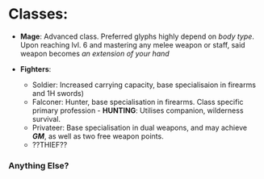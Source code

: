 # Classes:

* **Mage**: Advanced class. Preferred glyphs highly depend on *body type*. Upon reaching lvl. 6 and mastering any melee weapon or staff, said weapon becomes *an extension of your hand*

* **Fighters**:
   * Soldier: Increased carrying capacity, base specialisaion in firearms and 1H swords)
   * Falconer: Hunter, base specialisation in firearms. Class specific primary profession - **HUNTING**: Utilises companion, wilderness survival.
   * Privateer: Base specialisation in dual weapons, and may achieve ***GM***, as well as two free weapon points.
   * ??THIEF??

### Anything Else?
